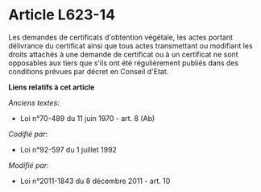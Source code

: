 # Article L623-14

Les demandes de certificats d'obtention végétale, les actes portant délivrance du certificat ainsi que tous actes
transmettant ou modifiant les droits attachés à une demande de certificat ou à un certificat ne sont opposables aux tiers que
s'ils ont été régulièrement publiés dans des conditions prévues par décret en Conseil d'Etat.

**Liens relatifs à cet article**

_Anciens textes_:

  - Loi n°70-489 du 11 juin 1970 - art. 8 (Ab)

_Codifié par_:

  - Loi n°92-597 du 1 juillet 1992

_Modifié par_:

  - Loi n°2011-1843 du 8 décembre 2011 - art. 10
